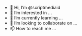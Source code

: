- 👋 Hi, I’m @scriptmediaid
- 👀 I’m interested in ...
- 🌱 I’m currently learning ...
- 💞️ I’m looking to collaborate on ...
- 📫 How to reach me ...

<!---
scriptmediaid/scriptmediaid is a ✨ special ✨ repository because its `README.md` (this file) appears on your GitHub profile.
You can click the Preview link to take a look at your changes.
--->
